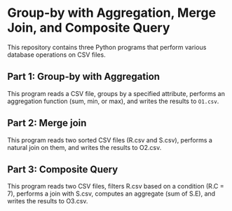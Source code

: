 # Group-by with Aggregation, Merge Join, and Composite Query

This repository contains three Python programs that perform various database operations on CSV files.

## Part 1: Group-by with Aggregation

This program reads a CSV file, groups by a specified attribute, performs an aggregation function (sum, min, or max), and writes the results to `O1.csv`.


## Part 2: Merge join

This program reads two sorted CSV files (R.csv and S.csv), performs a natural join on them, and writes the results to O2.csv.

## Part 3: Composite Query

This program reads two CSV files, filters R.csv based on a condition (R.C = 7), performs a join with S.csv, computes an aggregate (sum of S.E), and writes the results to O3.csv.
